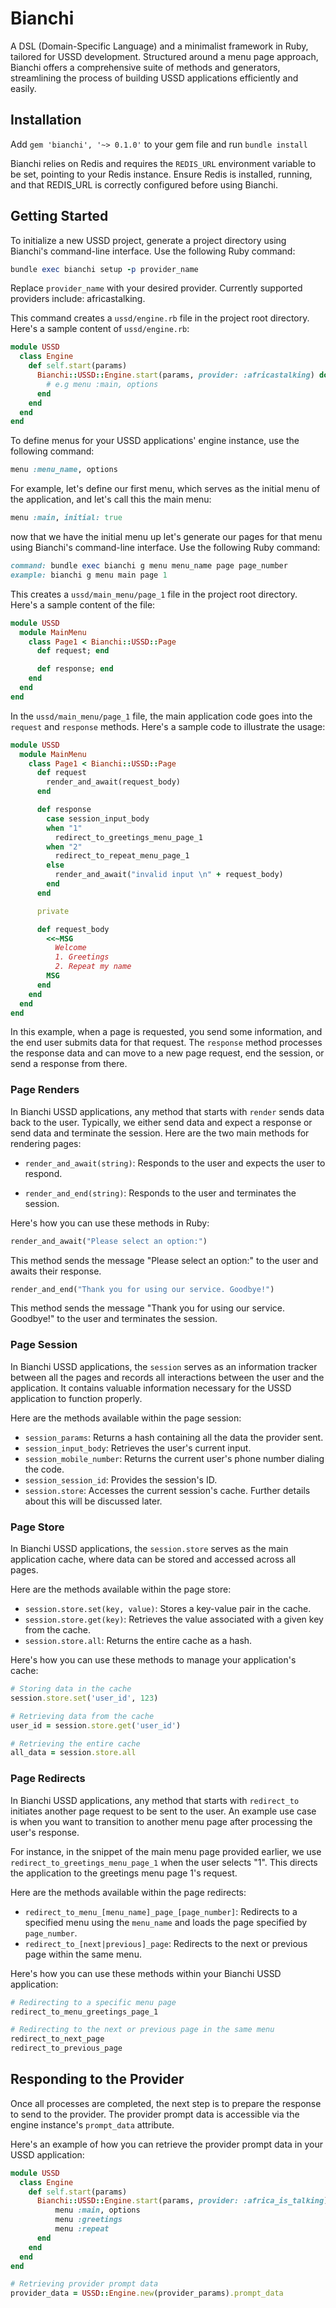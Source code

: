 # Bianchi
A DSL (Domain-Specific Language) and a minimalist framework in Ruby, tailored for USSD development. Structured around a menu page approach, Bianchi offers a comprehensive suite of methods and generators, streamlining the process of building USSD applications efficiently and easily.

## Installation
Add `gem 'bianchi', '~> 0.1.0'` to your gem file and run `bundle install`

Bianchi relies on Redis and requires the `REDIS_URL` environment variable to be set, pointing to your Redis instance. Ensure Redis is installed, running, and that REDIS_URL is correctly configured before using Bianchi.

## Getting Started

To initialize a new USSD project, generate a project directory using Bianchi's command-line interface. Use the following Ruby command:

```ruby
bundle exec bianchi setup -p provider_name
```

Replace `provider_name` with your desired provider. Currently supported providers include: africastalking.

This command creates a `ussd/engine.rb` file in the project root directory. Here's a sample content of `ussd/engine.rb`:

```ruby
module USSD
  class Engine
    def self.start(params)
      Bianchi::USSD::Engine.start(params, provider: :africastalking) do
        # e.g menu :main, options
      end
    end
  end
end
```

To define menus for your USSD applications' engine instance, use the following command:

```ruby
menu :menu_name, options
```

For example, let's define our first menu, which serves as the initial menu of the application, and let's call this the main menu:

```ruby
menu :main, initial: true
```
now that we have the initial menu up let's generate our pages for that menu using Bianchi's command-line interface. Use the following Ruby command:
```ruby
command: bundle exec bianchi g menu menu_name page page_number
example: bianchi g menu main page 1
```
This creates a `ussd/main_menu/page_1` file in the project root directory. Here's a sample content of the file:

```ruby
module USSD
  module MainMenu
    class Page1 < Bianchi::USSD::Page
      def request; end

      def response; end
    end
  end
end
```

In the `ussd/main_menu/page_1` file, the main application code goes into the `request` and `response` methods. Here's a sample code to illustrate the usage:

```ruby
module USSD
  module MainMenu
    class Page1 < Bianchi::USSD::Page
      def request
        render_and_await(request_body)
      end

      def response
        case session_input_body
        when "1"
          redirect_to_greetings_menu_page_1
        when "2"
          redirect_to_repeat_menu_page_1
        else
          render_and_await("invalid input \n" + request_body)
        end
      end

      private

      def request_body
        <<~MSG
          Welcome
          1. Greetings
          2. Repeat my name
        MSG
      end
    end
  end
end
```

In this example, when a page is requested, you send some information, and the end user submits data for that request. The `response` method processes the response data and can move to a new page request, end the session, or send a response from there.
### Page Renders

In Bianchi USSD applications, any method that starts with `render` sends data back to the user. Typically, we either send data and expect a response or send data and terminate the session. Here are the two main methods for rendering pages:

- `render_and_await(string)`: Responds to the user and expects the user to respond.

- `render_and_end(string)`: Responds to the user and terminates the session.

Here's how you can use these methods in Ruby:
```ruby
render_and_await("Please select an option:")
```
This method sends the message "Please select an option:" to the user and awaits their response.
```ruby
render_and_end("Thank you for using our service. Goodbye!")
```
This method sends the message "Thank you for using our service. Goodbye!" to the user and terminates the session.

### Page Session

In Bianchi USSD applications, the `session` serves as an information tracker between all the pages and records all interactions between the user and the application. It contains valuable information necessary for the USSD application to function properly.

Here are the methods available within the page session:

- `session_params`: Returns a hash containing all the data the provider sent.
- `session_input_body`: Retrieves the user's current input.
- `session_mobile_number`: Returns the current user's phone number dialing the code.
- `session_session_id`: Provides the session's ID.
- `session.store`: Accesses the current session's cache. Further details about this will be discussed later.

### Page Store

In Bianchi USSD applications, the `session.store` serves as the main application cache, where data can be stored and accessed across all pages.

Here are the methods available within the page store:

- `session.store.set(key, value)`: Stores a key-value pair in the cache.
- `session.store.get(key)`: Retrieves the value associated with a given key from the cache.
- `session.store.all`: Returns the entire cache as a hash.

Here's how you can use these methods to manage your application's cache:

```ruby
# Storing data in the cache
session.store.set('user_id', 123)

# Retrieving data from the cache
user_id = session.store.get('user_id')

# Retrieving the entire cache
all_data = session.store.all
```

### Page Redirects

In Bianchi USSD applications, any method that starts with `redirect_to` initiates another page request to be sent to the user. An example use case is when you want to transition to another menu page after processing the user's response.

For instance, in the snippet of the main menu page provided earlier, we use `redirect_to_greetings_menu_page_1` when the user selects "1". This directs the application to the greetings menu page 1's request.

Here are the methods available within the page redirects:

- `redirect_to_menu_[menu_name]_page_[page_number]`: Redirects to a specified menu using the `menu_name` and loads the page specified by `page_number`.
- `redirect_to_[next|previous]_page`: Redirects to the next or previous page within the same menu.

Here's how you can use these methods within your Bianchi USSD application:

```ruby
# Redirecting to a specific menu page
redirect_to_menu_greetings_page_1

# Redirecting to the next or previous page in the same menu
redirect_to_next_page
redirect_to_previous_page
```

## Responding to the Provider

Once all processes are completed, the next step is to prepare the response to send to the provider. The provider prompt data is accessible via the engine instance's `prompt_data` attribute.

Here's an example of how you can retrieve the provider prompt data in your USSD application:

```ruby
module USSD
  class Engine
    def self.start(params)
      Bianchi::USSD::Engine.start(params, provider: :africa_is_talking) do
          menu :main, options
          menu :greetings
          menu :repeat
      end
    end
  end
end

# Retrieving provider prompt data
provider_data = USSD::Engine.new(provider_params).prompt_data
```
